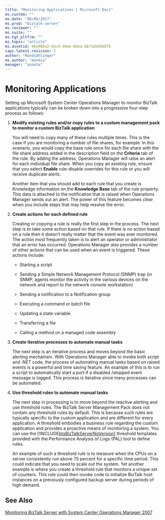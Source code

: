 ```yaml
---
title: "Monitoring Applications | Microsoft Docs"
ms.custom: ""
ms.date: "06/08/2017"
ms.prod: "biztalk-server"
ms.reviewer: ""
ms.suite: ""
ms.tgt_pltfrm: ""
ms.topic: "article"
ms.assetid: 4be98ba2-6acd-4dee-b6ea-db71bbd368f0
caps.latest.revision: 2
author: "MandiOhlinger"
ms.author: "mandia"
manager: "anneta"
---
```

# Monitoring Applications
Setting up Microsoft System Center Operations Manager to monitor BizTalk applications typically can be broken down into a progressive four-step process as follows:  
  
1.  **Modify existing rules and/or copy rules to a custom management pack to monitor a custom BizTalk application**  
  
     You will need to copy many of these rules multiple times. This is the case if you are monitoring a number of file shares, for example. In this scenario, you would copy the base rule once for each file share with the file share address added in the description field on the **Criteria** tab of the rule. By adding the address, Operations Manager will raise an alert for each individual file share. When you copy an existing rule, ensure that you select **Enable** rule-disable overrides for this rule or you will receive duplicate alerts.  
  
     Another item that you should add to each rule that you create is Knowledge information on the **Knowledge Base** tab of the rule property. This data is attached to the notification that is raised when Operations Manager sends out an alert. The power of this feature becomes clear when you include steps that may help resolve the error.  
  
2.  **Create actions for each defined rule**  
  
     Creating or copying a rule is really the first step in the process. The next step is to take some action based on that rule. If there is no action based on a rule then it doesn’t really matter that the event was ever monitored. The action most frequently taken is to alert an operator or administrator that an error has occurred. Operations Manager also provides a number of other actions that can be used when an event is triggered. These actions include:  
  
    -   Starting a script  
  
    -   Sending a Simple Network Management Protocol (SNMP) trap (in SNMP, agents monitor the activity in the various devices on the network and report to the network console workstation)  
  
    -   Sending a notification to a Notification group  
  
    -   Executing a command or batch file  
  
    -   Updating a state variable  
  
    -   Transferring a file  
  
    -   Calling a method on a managed code assembly  
  
3.  **Create iterative processes to automate manual tasks**  
  
     The next step is an iterative process and moves beyond the basic alerting mechanism. With Operations Manager able to invoke both script and .NET code, the process of automating manual tasks based on raised events is a powerful and time saving feature. An example of this is to run a script to automatically start a port if a disabled /stopped event message is logged. This process is iterative since many processes can be automated.  
  
4.  **Use threshold rules to automate manual tasks**  
  
     The next step in processing is to move beyond the reactive alerting and use threshold rules. The BizTalk Server Management Pack does not contain any threshold rules by default. This is because such rules are typically specific to the custom application and are different for every application. A threshold embodies a business rule regarding the custom application and provides a proactive means of monitoring a system. You can use the [!INCLUDE[btsBizTalkServerNoVersion](../includes/btsbiztalkservernoversion-md.md)] threshold templates provided with the Performance Analysis of Logs (PAL) tool to define rules.  
  
     An example of such a threshold rule is to measure when the CPUs on a server consistently run above 75 percent for a specific time period. This could indicate that you need to scale out the system. Yet another example is where you create a threshold rule that monitors a unique set of counters. This rule could then invoke code to initialize BizTalk host instances on a previously configured backup server during periods of high demand.  
  
## See Also  
 [Monitoring BizTalk Server with System Center Operations Manager 2007](../technical-guides/monitoring-biztalk-server-with-system-center-operations-manager-2007.md)
